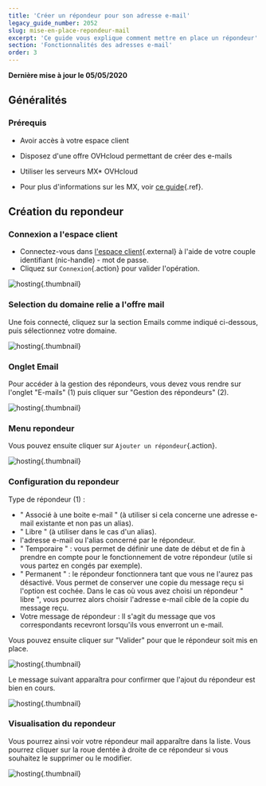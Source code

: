 ```yaml
---
title: 'Créer un répondeur pour son adresse e-mail'
legacy_guide_number: 2052
slug: mise-en-place-repondeur-mail
excerpt: 'Ce guide vous explique comment mettre en place un répondeur'
section: 'Fonctionnalités des adresses e-mail'
order: 3
---
```


**Dernière mise à jour le 05/05/2020**

## Généralités

### Prérequis
- Avoir accès à votre espace client
- Disposez d'une offre OVHcloud permettant de créer des e-mails
- Utiliser les serveurs MX* OVHcloud

- Pour plus d'informations sur les MX, voir [ce guide]({legacy}2003){.ref}.


## Création du repondeur

### Connexion a l'espace client
- Connectez-vous dans [l'espace
client](https://ca.ovh.com/auth/?action=gotomanager){.external} à l'aide de votre couple identifiant (nic-handle) - mot de passe.
- Cliquez sur `Connexion`{.action} pour valider l'opération.


![hosting](images/img_3592.jpg){.thumbnail}


### Selection du domaine relie a l'offre mail
Une fois connecté, cliquez sur la section Emails comme indiqué ci-dessous, puis sélectionnez votre domaine.


![hosting](images/img_3600.jpg){.thumbnail}


### Onglet Email
Pour accéder à la gestion des répondeurs, vous devez vous rendre sur l'onglet "E-mails" (1) puis cliquer sur "Gestion des répondeurs" (2).


![hosting](images/img_3597.jpg){.thumbnail}


### Menu repondeur
Vous pouvez ensuite cliquer sur `Ajouter un répondeur`{.action}.


![hosting](images/img_3598.jpg){.thumbnail}


### Configuration du repondeur
Type de répondeur (1) :

- " Associé à une boite e-mail " (à utiliser si cela concerne une adresse e-mail existante et non pas un alias).
- " Libre " (à utiliser dans le cas d'un alias).
- l'adresse e-mail ou l'alias concerné par le répondeur.
- " Temporaire " : vous permet de définir une date de début et de fin à prendre en compte pour le fonctionnement de votre répondeur (utile si vous partez en congés par exemple).
- " Permanent " : le répondeur fonctionnera tant que vous ne l'aurez pas désactivé. Vous permet de conserver une copie du message reçu si l'option est cochée. Dans le cas où vous avez choisi un répondeur " libre ", vous pourrez alors choisir l'adresse e-mail cible de la copie du message reçu.
- Votre message de répondeur : Il s'agit du message que vos correspondants recevront lorsqu'ils vous enverront un e-mail.

Vous pouvez ensuite cliquer sur "Valider" pour que le répondeur soit mis en place.


![hosting](images/img_3589.jpg){.thumbnail}

Le message suivant apparaîtra pour confirmer que l'ajout du répondeur est bien en cours.


![hosting](images/img_3590.jpg){.thumbnail}


### Visualisation du repondeur
Vous pourrez ainsi voir votre répondeur mail apparaître dans la liste. Vous pourrez cliquer sur la roue dentée à droite de ce répondeur si vous souhaitez le supprimer ou le modifier.


![hosting](images/img_3599.jpg){.thumbnail}
